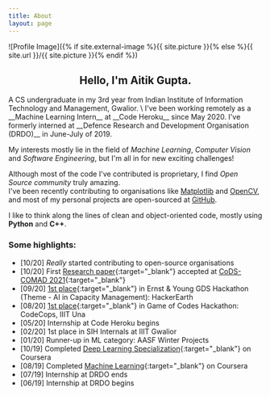 ```yaml
---
title: About
layout: page
---
```


![Profile Image]({% if site.external-image %}{{ site.picture }}{% else %}{{ site.url }}/{{ site.picture }}{% endif %})

<h2 align="center"> Hello, I'm Aitik Gupta. </h2>
A CS undergraduate in my 3rd year from Indian Institute of Information Technology and Management, Gwalior. \
I've been working remotely as a __Machine Learning Intern__ at __Code Heroku__ since May 2020. I've formerly interned at __Defence Research and Development Organisation (DRDO)__ in June-July of 2019.

My interests mostly lie in the field of _Machine Learning_, _Computer Vision_ and _Software Engineering_, but I'm all in for new exciting challenges!

Although most of the code I've contributed is proprietary, I find _Open Source community_ truly amazing. \
I've been recently contributing to organisations like [Matplotlib](https://github.com/matplotlib/matplotlib/issues?q=author%3Aaitikgupta+) and [OpenCV](https://github.com/opencv/opencv/issues?q=author%3Aaitikgupta+), and most of my personal projects are open-sourced at [GitHub](https://github.com/aitikgupta).

I like to think along the lines of clean and object-oriented code, mostly using __Python__ and __C++__.

### Some highlights:
- [10/20] _Really_ started contributing to open-source organisations
- [10/20] First [Research paper](https://arxiv.org/abs/2010.13714){:target="_blank"} accepted at [CoDS-COMAD 2021](https://cods-comad.in/2021/accepted_papers.html##blog-details:~:text=ActiveNet%3A%20A%20computer%2Dvision%20based%20approach%20to,Aitik%20Gupta%20and%20Aadit%20Agarwal){:target="_blank"}
- [09/20] [1st place](https://drive.google.com/file/d/1x2IicmDsQx5vfjvHHqpnC8wIQiM_1Cr6/view?usp=sharing){:target="_blank"} in Ernst & Young GDS Hackathon (Theme - AI in Capacity Management): HackerEarth 
- [08/20] [1st place](https://drive.google.com/file/d/10KUeJ0CujXOYBWwN-egqckhmbMJIAjej/view?usp=sharing){:target="_blank"} in Game of Codes Hackathon: CodeCops, IIIT Una
- [05/20] Internship at Code Heroku begins
- [02/20] 1st place in SIH Internals at IIIT Gwalior
- [01/20] Runner-up in ML category: AASF Winter Projects
- [10/19] Completed [Deep Learning Specialization](https://coursera.org/share/f977131233dbfee7fa1e5b6ffbb2d2e1){:target="_blank"} on Coursera
- [08/19] Completed [Machine Learning](https://coursera.org/share/4ef104c5d7205072e21fd5496c464ea7){:target="_blank"} on Coursera
- [07/19] Internship at DRDO ends
- [06/19] Internship at DRDO begins
